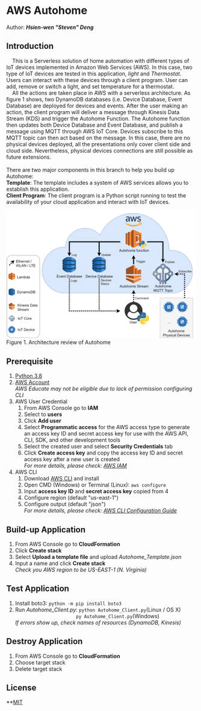 # AWS Autohome
Author: ***Hsien-wen "Steven" Deng***

## Introduction
&nbsp;&nbsp;&nbsp;&nbsp;This is a Serverless solution of home automation with different types of IoT devices implemented in Amazon Web Services (AWS). In this case, two type of IoT devices are tested in this application, *light* and *Thermostat*. Users can interact with these devices through a client program. User can add, remove or switch a light, and set temperature for a thermostat.\
&nbsp;&nbsp;&nbsp;&nbsp;All the actions are taken place in AWS with a serverless architecture. As figure 1 shows, two DynamoDB databases (i.e. Device Database, Event Database) are deployed for devices and events. After the user making an action, the client program will deliver a message through Kinesis Data Stream (KDS) and trigger the Autohome Function. The Autohome function then updates both Device Database and Event Database, and publish a message using MQTT through AWS IoT Core. Devices subscribe to this MQTT topic can then act based on the message. In this case, there are no physical devices deployed, all the presentations only cover client side and cloud side. Nevertheless, physical devices connections are still possible as future extensions.\
\
There are two major components in this branch to help you build up Autohome:\
**Template**: The template includes a system of AWS services allows you to establish this application.\
**Client Program**: The client program is a Python script running to test the availability of your cloud application and interact with IoT devices.

![alt text](https://github.com/stevenxdeng/AWS_Autohome/blob/main/Autohome_Architecture.png?raw=true)\
Figure 1. Architecture review of Autohome

## Prerequisite
1. [Python 3.8](https://www.python.org/downloads/)
2. [AWS Account](https://aws.amazon.com/)\
   *AWS Educate may not be eligible due to lack of permission configuring CLI*
3. AWS User Credential 
   1) From AWS Console go to **IAM**
   2) Select to **users**
   3) Click **Add user**
   4) Select **Programmatic access** for the AWS access type to generate an access key ID and secret access key for use with the AWS API, CLI, SDK, and other development tools
   5) Select the created user and select **Security Credentials** tab
   6) Click **Create access key** and copy the access key ID and secret access key after a new user is created\
*For more details, please check: [AWS IAM](https://docs.aws.amazon.com/IAM/latest/UserGuide/id_users_create.html)*
4. AWS CLI
   1) Download [AWS CLI](https://docs.aws.amazon.com/cli/latest/userguide/install-cliv2.htm) and install 
   2) Open CMD (Windows) or Terminal (Linux): `aws configure`
   3) Input **access key ID** and **secret access key** copied from 4
   4) Configure region (default "us-east-1")
   5) Configure output (default "json")\
*For more details, please check: [AWS CLI Configuration Guide](https://docs.aws.amazon.com/cli/latest/userguide/cli-configure-quickstart.html)*
   
## Build-up Application
1. From AWS Console go to **CloudFormation**
2. Click **Create stack**
3. Select **Upload a template file** and upload *Autohome_Template.json*
4. Input a name and click **Create stack**\
   *Check you AWS region to be US-EAST-1 (N. Virginia)*
## Test Application
1. Install boto3: `python -m pip install boto3`
2. Run *Autohome_Client.py*: `python Autohome_Client.py`(Linux / OS X)\
&nbsp;&nbsp;&nbsp;&nbsp;&nbsp;&nbsp;&nbsp;&nbsp;&nbsp;&nbsp;&nbsp;&nbsp;&nbsp;&nbsp;&nbsp;&nbsp;&nbsp;&nbsp;&nbsp;&nbsp;&nbsp;&nbsp;&nbsp;&nbsp;&nbsp;&nbsp;&nbsp;&nbsp;&nbsp;&nbsp;&nbsp;&nbsp;&nbsp;&nbsp;&nbsp;&nbsp;&nbsp;&nbsp;&nbsp;&nbsp;&nbsp;`py Autohome_Client.py`(Windows)\
*If errors show up, check names of resources (DynamoDB, Kinesis)*

## Destroy Application
1. From AWS Console go to **CloudFormation**
2. Choose target stack
3. Delete target stack

## License
**[MIT](https://github.com/stevenxdeng/AWS_Autohome/blob/main/LICENSE)
